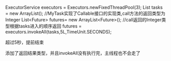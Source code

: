 ExecutorService executors =  Executors.newFixedThreadPool(3);
List<MyTask> tasks = new ArrayList<MyTask>(); //MyTask实现了Callable<Integer>接口的实现类,call方法的返回类型为Integer
List<Future<Integer>> futures= new ArrayList<Future<Integer>>(); //call返回的Integer类型根据tasks进入的顺序返回
futures = executors.invokeAll(tasks,5L,TimeUnit.SECONDS);

超过5秒，提前结束

添加了返回结果类型，并且invokeAll没有执行完，主线程也不会走了